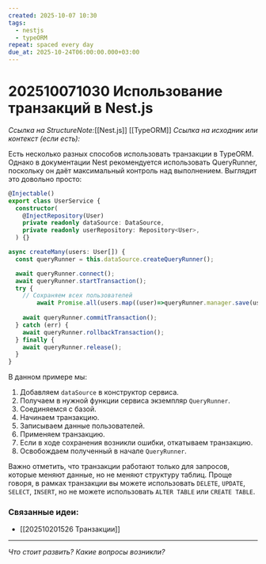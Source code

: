 ```yaml
---
created: 2025-10-07 10:30
tags:
  - nestjs
  - typeORM
repeat: spaced every day
due_at: 2025-10-24T06:00:00.000+03:00
---
```

# 202510071030 Использование транзакций в Nest.js

*Ссылка на StructureNote:*[[Nest.js]] [[TypeORM]]
*Ссылка на исходник или контекст (если есть):* 

Есть несколько разных способов использовать транзакции в TypeORM. Однако в документации Nest рекомендуется использовать QueryRunner, поскольку он даёт максимальный контроль над выполнением. Выглядит это довольно просто:

```ts
@Injectable()
export class UserService {
  constructor(
    @InjectRepository(User)
    private readonly dataSource: DataSource,
    private readonly userRepository: Repository<User>,
  ) {}

async createMany(users: User[]) {
  const queryRunner = this.dataSource.createQueryRunner();

  await queryRunner.connect();
  await queryRunner.startTransaction();
  try {
    // Сохраняем всех пользователей
        await Promise.all(users.map((user)=>queryRunner.manager.save(user));
   
    await queryRunner.commitTransaction();
  } catch (err) {
    await queryRunner.rollbackTransaction();
  } finally {
    await queryRunner.release();
  }
}
```

В данном примере мы:

1. Добавляем `dataSource` в конструктор сервиса.
2. Получаем в нужной функции сервиса экземпляр `QueryRunner`.
3. Соединяемся с базой.
4. Начинаем транзакцию.
5. Записываем данные пользователей.
6. Применяем транзакцию.
7. Если в ходе сохранения возникли ошибки, откатываем транзакцию.
8. Освобождаем полученный в начале `QueryRunner`.

Важно отметить, что транзакции работают только для запросов, которые меняют данные, но не меняют структуру таблиц. Проще говоря, в рамках транзакции вы можете использовать `DELETE`, `UPDATE`, `SELECT`, `INSERT`, но не можете использовать `ALTER TABLE` или `CREATE TABLE`.

### Связанные идеи:

* [[202510201526 Транзакции]]
---

*Что стоит развить? Какие вопросы возникли?*
